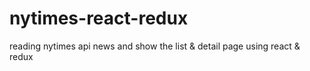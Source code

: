 # nytimes-react-redux
reading nytimes api news and show the list &amp; detail page using react &amp; redux
